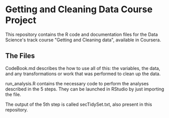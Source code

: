 # Getting and Cleaning Data Course Project

This repository contains the R code and documentation files for the Data Science's track course "Getting and Cleaning data", available in Coursera.

## The Files
CodeBook.md describes the how to use all of this: the variables, the data, and any transformations or work that was performed to clean up the data.

run_analysis.R contains the necessary code to perform the analyses described in the 5 steps. They can be launched in RStudio by just importing the file.

The output of the 5th step is called secTidySet.txt, also present in this repository.
